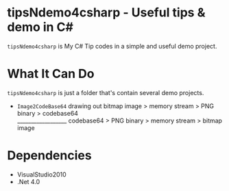 
tipsNdemo4csharp - Useful tips &amp; demo in C#
=================

`tipsNdemo4csharp` is My C# Tip codes in a simple and useful demo project.

What It Can Do
==============

`tipsNdemo4csharp` is just a folder that's contain several demo projects.

* `Image2CodeBase64`  drawing out bitmap image > memory stream > PNG binary > codebase64 <br><tab>__________________ codebase64 > PNG binary > memory stream > bitmap image

Dependencies
=====================

- VisualStudio2010
- .Net 4.0

